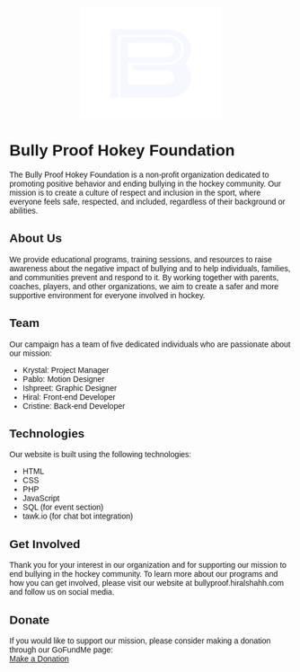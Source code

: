 <div style="font-family: 'Helvetica', sans-serif;">
<!-- inserting logo to insert logo here we need to add the logo to the repo and then add the link to the logo here
-->

<img src="images/logo1.svg.svg" alt="Bully Proof Hokey Foundation Logo" width="200" height="200" style="display: block; margin-left: auto; margin-right: auto; width: 50%;"/>


# Bully Proof Hokey Foundation

The Bully Proof Hokey Foundation is a non-profit organization dedicated to promoting positive behavior and ending bullying in the hockey community. Our mission is to create a culture of respect and inclusion in the sport, where everyone feels safe, respected, and included, regardless of their background or abilities.

## About Us

We provide educational programs, training sessions, and resources to raise awareness about the negative impact of bullying and to help individuals, families, and communities prevent and respond to it. By working together with parents, coaches, players, and other organizations, we aim to create a safer and more supportive environment for everyone involved in hockey.

## Team

Our campaign has a team of five dedicated individuals who are passionate about our mission:

- Krystal: Project Manager
- Pablo: Motion Designer
- Ishpreet: Graphic Designer
- Hiral: Front-end Developer
- Cristine: Back-end Developer

## Technologies

Our website is built using the following technologies:

- HTML
- CSS
- PHP
- JavaScript
- SQL (for event section)
- tawk.io (for chat bot integration)

## Get Involved

Thank you for your interest in our organization and for supporting our mission to end bullying in the hockey community. To learn more about our programs and how you can get involved, please visit our website at bullyproof.hiralshahh.com and follow us on social media.

## Donate

If you would like to support our mission, please consider making a donation through our GoFundMe page: 
<br>
<a target="_blank" href="https://gofund.me/77e12727">Make a Donation</a>

</div>
